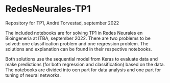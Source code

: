 # RedesNeurales-TP1
Repository for TP1, André Torvestad, september 2022

The included notebooks are for solving TP1 in Redes Neurales en Bioingeneria at ITBA, september 2022. There are two problems to be solved: one classification problem and one regression problem. The solutions and explanation can be found in their respective notebooks. 

Both solutions use the sequential model from Keras to evaluate data and make predictions (for both regression and classification) based on the data. The notebooks are divided into oen part for data analysis and one part for tuning of neural networks. 
